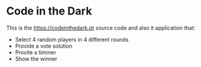 # Code in the Dark 
This is the https://codeinthedark.pt source code and also it application that:
- Select 4 random players in 4 different rounds
- Provide a vote solution 
- Provite a timmer
- Show the winner




 
